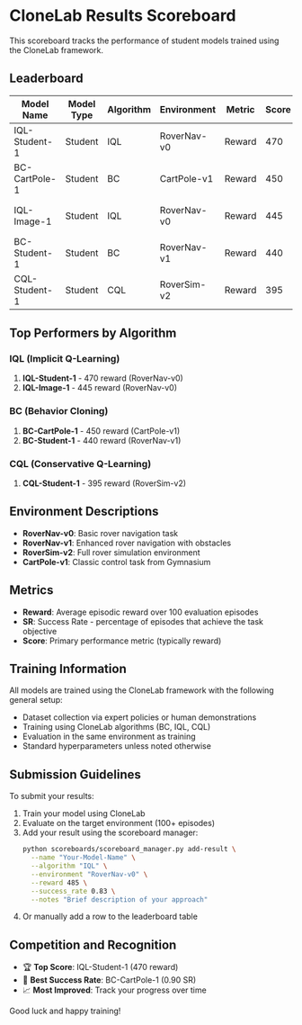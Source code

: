 # CloneLab Results Scoreboard

This scoreboard tracks the performance of student models trained using the CloneLab framework.

## Leaderboard

| Model Name       | Model Type | Algorithm | Environment         | Metric  | Score | SR    | Notes                         |
|------------------|------------|-----------|---------------------|---------|-------|-------|-------------------------------|
| IQL-Student-1    | Student    | IQL       | RoverNav-v0        | Reward  | 470   | 0.82  | Student submission            |
| BC-CartPole-1    | Student    | BC        | CartPole-v1        | Reward  | 450   | 0.90  | Gymnasium baseline           |
| IQL-Image-1      | Student    | IQL       | RoverNav-v0        | Reward  | 445   | 0.80  | With RGB+Depth input        |
| BC-Student-1     | Student    | BC        | RoverNav-v1        | Reward  | 440   | 0.78  | Custom dataset               |
| CQL-Student-1    | Student    | CQL       | RoverSim-v2        | Reward  | 395   | 0.79  | Conservative approach        |

## Top Performers by Algorithm

### IQL (Implicit Q-Learning)
1. **IQL-Student-1** - 470 reward (RoverNav-v0)
2. **IQL-Image-1** - 445 reward (RoverNav-v0)

### BC (Behavior Cloning)  
1. **BC-CartPole-1** - 450 reward (CartPole-v1)
2. **BC-Student-1** - 440 reward (RoverNav-v1)

### CQL (Conservative Q-Learning)
1. **CQL-Student-1** - 395 reward (RoverSim-v2)

## Environment Descriptions

- **RoverNav-v0**: Basic rover navigation task
- **RoverNav-v1**: Enhanced rover navigation with obstacles  
- **RoverSim-v2**: Full rover simulation environment
- **CartPole-v1**: Classic control task from Gymnasium

## Metrics

- **Reward**: Average episodic reward over 100 evaluation episodes
- **SR**: Success Rate - percentage of episodes that achieve the task objective
- **Score**: Primary performance metric (typically reward)

## Training Information

All models are trained using the CloneLab framework with the following general setup:
- Dataset collection via expert policies or human demonstrations
- Training using CloneLab algorithms (BC, IQL, CQL)
- Evaluation in the same environment as training
- Standard hyperparameters unless noted otherwise

## Submission Guidelines

To submit your results:

1. Train your model using CloneLab
2. Evaluate on the target environment (100+ episodes)
3. Add your result using the scoreboard manager:
   ```bash
   python scoreboards/scoreboard_manager.py add-result \
     --name "Your-Model-Name" \
     --algorithm "IQL" \
     --environment "RoverNav-v0" \
     --reward 485 \
     --success_rate 0.83 \
     --notes "Brief description of your approach"
   ```
4. Or manually add a row to the leaderboard table

## Competition and Recognition

- 🏆 **Top Score**: IQL-Student-1 (470 reward)
- 🎯 **Best Success Rate**: BC-CartPole-1 (0.90 SR)
- 📈 **Most Improved**: Track your progress over time

Good luck and happy training!